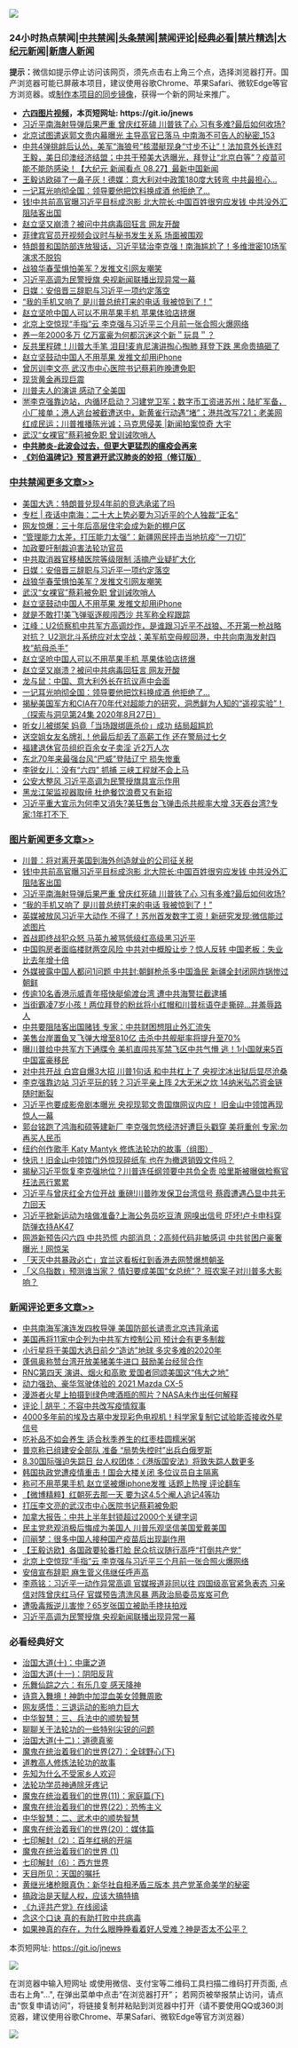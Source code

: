 ![](https://raw.githubusercontent.com/fqnews/bnews/master/64photo/fqnews-qr.jpg)

<div id="tt">
<h3>24小时热点禁闻|<a href="#%E4%B8%AD%E5%85%B1%E7%A6%81%E9%97%BB%E6%9B%B4%E5%A4%9A%E6%96%87%E7%AB%A0">中共禁闻</a>|<a href="#%E5%9B%BE%E7%89%87%E6%96%B0%E9%97%BB%E6%9B%B4%E5%A4%9A%E6%96%87%E7%AB%A0">头条禁闻</a>|<a href="#%E6%96%B0%E9%97%BB%E8%AF%84%E8%AE%BA%E6%9B%B4%E5%A4%9A%E6%96%87%E7%AB%A0">禁闻评论|<a href="#%E5%BF%85%E7%9C%8B%E7%BB%8F%E5%85%B8%E5%A5%BD%E6%96%87">经典必看|<a href="/video.md#%E7%A6%81%E7%89%87%E7%B2%BE%E9%80%89">禁片精选</a>|<a href="https://github.com/fqnews/djy/blob/master/gb/nf1351518.md#1">大纪元新闻</a>|<a href="https://github.com/fqnews/ntdtv/blob/master/gb/prog204.md#1">新唐人新闻</a></h3>
<div><b>提示：</b>微信如提示停止访问该网页，须先点击右上角三个点，选择浏览器打开。国产浏览器可能已屏蔽本项目，建议使用谷歌Chrome、苹果Safari、微软Edge等官方浏览器。或<a href="https://github.com/fqnews/bnews/blob/master/%E5%88%B6%E4%BD%9Cgit%E7%A6%81%E9%97%BB%E9%95%9C%E5%83%8F.md">制作本项目的同步镜像</a>，获得一个新的网址来推广。</div>
<ul>
<li><b><a href="http://d1.bdrive.tk/64.mp4" target="_blank">六四图片视频</a>，本页短网址: https://git.io/jnews</b></li>
<li><a href="/topimagenews/20200828/1387239.md">习近平南海射导弹后果严重 曾庆红死磕 川普铁了心 习有多难?最后如何收场?</a></li>
<li><a href="/comments/20200828/1387023.md">北京试图遣返郭文贵内幕曝光 主导高官已落马 中南海不可告人的秘密_153</a></li>
<li><a href="/bannedvideo/20200828/1387043.md">中共4弹挑衅后认怂，美军“海狼号”核潜艇现身“寸步不让”！法加意外长连怼王毅，美日印澳经济结盟；中共干预美大选曝光，拜登让“北京白等”？疫苗可能不能防感染！【大纪元 新闻看点 08.27】最新中国新闻</a></li>
<li><a href="/cnnews/20200828/1387110.md">王毅访欧碰了一鼻子灰！德媒：意大利对中政策180度大转弯 中共最担心…</a></li>
<li><a href="/cbnews/20200828/1387086.md">一记耳光响彻全国：领导要他把饮料换成酒 他拒绝了...</a></li>
<li><a href="/topimagenews/20200828/1387286.md">钱!中共前高官曝习近平目标成泡影 北大院长:中国百姓很穷应发钱 中共没外汇阻陆客出国</a></li>
<li><a href="/cbnews/20200828/1387155.md">赵立坚又崩溃？被问中共病毒回狂言 网友开酸</a></li>
<li><a href="/baitai/20200828/1387234.md">菲律宾官员开视频会议时与秘书发生关系 场面被围观</a></li>
<li><a href="/bannedvideo/20200828/1387028.md">特朗普和国防部连放狠话，习近平猛治李克强！南海尴尬了！多维泄密10场军演求不脱钩</a></li>
<li><a href="/cbnews/20200828/1387272.md">战狼华春莹惧怕美军？发推文引网友嘲笑</a></li>
<li><a href="/comments/20200828/1387181.md">习近平高调为民警授旗 央视新闻联播出现异常一幕</a></li>
<li><a href="/cbnews/20200828/1387273.md">日媒：安倍晋三辞职与习近平一项约定落空</a></li>
<li><a href="/topimagenews/20200828/1387154.md">“我的手机又响了 是川普总统打来的电话 我被惊到了！”</a></li>
<li><a href="/cbnews/20200828/1387165.md">赵立坚呛中国人可以不用苹果手机 苹果体验店挤爆</a></li>
<li><a href="/comments/20200828/1387226.md">北京上空惊现“手指”云 李克强与习近平三个月前一张合照火爆网络</a></li>
<li><a href="/baitai/20200828/1387135.md">养一年2000多万 亿万富豪为何都沉迷这个新＂玩具＂？</a></li>
<li><a href="/cnnews/20200828/1387353.md">反共里程碑！川普大手笔 泪目!麦肯尼演讲掏心掏肺 拜登下跌 黑命贵搞砸了</a></li>
<li><a href="/cbnews/20200828/1387261.md">赵立坚鼓动中国人不用苹果 发推文却用iPhone</a></li>
<li><a href="/headline/20200828/1387219.md">曾厉训李文亮 武汉市中心医院书记蔡莉昨晚遭免职</a></li>
<li><a href="/finance/20200828/1387185.md">现货黄金再现巨震</a></li>
<li><a href="/comments/20200828/1387106.md">川普夫人的演讲 感动了全美国</a></li>
<li><a href="/bannedvideo/20200828/1387111.md">🈲李克强靠边站，内循环启动？习建党卫军；数字币工资进苏州；陆扩军备，小厂接单；港人逃台被截遭送中，新黄雀行动遇“堵”；港共改写721；老美网红成民运；川普推播陈光诚；马克思侵美 |新闻拍案惊奇 大宇</a></li>
<li><a href="/cbnews/20200828/1387271.md">武汉“女裸官”蔡莉被免职 曾训诫吹哨人</a></li>
<li><b><a href="/comments/20200211/1275071.md" target="_blank">中共肺炎-此波会过去，但更大更猛烈的瘟疫会再来</a></b></li>
<li><b><a href="/comments/20200207/1272816.md" target="_blank">《刘伯温碑记》预言避开武汉肺炎的妙招（修订版）</a></b></li>
</ul>
</div>

<div class="catlist">
<h3><a href="/cbnews/" target="_blank">中共禁闻</a><span><a href="/cbnews/" target="_blank" rel="nofollow">更多文章>></a></span></h3>
<ul>
<li><a href="/cbnews/20200829/1387486.md" target="_blank">美国大选：特朗普兑现4年前的竞选承诺了吗</a></li>
<li><a href="/cbnews/20200829/1387480.md" target="_blank">专栏 | 夜话中南海：二十大上势必要为习近平的个人独裁“正名“</a></li>
<li><a href="/cbnews/20200829/1387453.md" target="_blank">网友惊爆：三十年后高层住宅会成为新的棚户区</a></li>
<li><a href="/cbnews/20200829/1387433.md" target="_blank">“管理能力太差，打压能力太强”：新疆网民抨击当地抗疫“一刀切”</a></li>
<li><a href="/cbnews/20200828/1387198.md" target="_blank">加政要吁制裁迫害法轮功官员</a></li>
<li><a href="/cbnews/20200828/1387199.md" target="_blank">中共取消器官移植医院等级限制 活摘产业疑扩大化</a></li>
<li><a href="/cbnews/20200828/1387273.md" target="_blank">日媒：安倍晋三辞职与习近平一项约定落空</a></li>
<li><a href="/cbnews/20200828/1387272.md" target="_blank">战狼华春莹惧怕美军？发推文引网友嘲笑</a></li>
<li><a href="/cbnews/20200828/1387271.md" target="_blank">武汉“女裸官”蔡莉被免职 曾训诫吹哨人</a></li>
<li><a href="/cbnews/20200828/1387261.md" target="_blank">赵立坚鼓动中国人不用苹果 发推文却用iPhone</a></li>
<li><a href="/cbnews/20200828/1387207.md" target="_blank">就是不敢打!美飞弹驱逐舰闯西沙 共军称全程跟踪</a></li>
<li><a href="/cbnews/20200828/1387202.md" target="_blank">江峰：U2侦察机中共军方高调炒作，是谁跟习近平不战狼、不开第一枪战略对抗？ U2测北斗系统应对太空战；美军航空母舰回港，中共向南海发射四枚“航母杀手”</a></li>
<li><a href="/cbnews/20200828/1387165.md" target="_blank">赵立坚呛中国人可以不用苹果手机 苹果体验店挤爆</a></li>
<li><a href="/cbnews/20200828/1387155.md" target="_blank">赵立坚又崩溃？被问中共病毒回狂言 网友开酸</a></li>
<li><a href="/cbnews/20200828/1387099.md" target="_blank">龙与鼠：中国、意大利外长在抗议声中会面</a></li>
<li><a href="/cbnews/20200828/1387086.md" target="_blank">一记耳光响彻全国：领导要他把饮料换成酒 他拒绝了&#8230;</a></li>
<li><a href="/cbnews/20200828/1386804.md" target="_blank">揭秘美国军方和CIA在70年代对超能力的研究，洞悉鲜为人知的“遥视实验”！（探索与洞见第24集 2020年8月27日）</a></li>
<li><a href="/cbnews/20200828/1386969.md" target="_blank">听女儿被绑架 妈竟「当场跟绑匪杀价」成功 结局超尴尬</a></li>
<li><a href="/cbnews/20200828/1386968.md" target="_blank">送空姐女友名牌礼！他最后却丢了高薪工作 还在警局过七夕</a></li>
<li><a href="/cbnews/20200828/1386947.md" target="_blank">福建退休官员组织百余女子卖淫 近2万人次</a></li>
<li><a href="/cbnews/20200828/1386926.md" target="_blank">东北70年来最强台风“巴威”登陆辽宁 损失惨重</a></li>
<li><a href="/cbnews/20200828/1386925.md" target="_blank">李锐女儿：没有“六四” 抓捕 三峡工程就不会上马</a></li>
<li><a href="/cbnews/20200828/1386912.md" target="_blank">公安大整风 习近平高调为民警授旗具宣示作用</a></li>
<li><a href="/cbnews/20200828/1386911.md" target="_blank">黑龙江架监视器取缔 杜绝餐饮浪费又有新招</a></li>
<li><a href="/cbnews/20200827/1386806.md" target="_blank">习近平重大宣示为何李又消失?美狂售台飞弹击杀共舰率大增 3天吞台湾?专家:1年打不下 </a></li>

</ul>
</div>
<div class="catlist">
<h3><a href="/topimagenews/" target="_blank">图片新闻</a><span><a href="/topimagenews/" target="_blank" rel="nofollow">更多文章>></a></span></h3>
<ul>
<li><a href="/topimagenews/20200829/1387452.md" target="_blank">川普：将对离开美国到海外创造就业的公司征关税</a></li>
<li><a href="/topimagenews/20200828/1387286.md" target="_blank">钱!中共前高官曝习近平目标成泡影 北大院长:中国百姓很穷应发钱 中共没外汇阻陆客出国</a></li>
<li><a href="/topimagenews/20200828/1387239.md" target="_blank">习近平南海射导弹后果严重 曾庆红死磕 川普铁了心 习有多难?最后如何收场?</a></li>
<li><a href="/topimagenews/20200828/1387154.md" target="_blank">“我的手机又响了 是川普总统打来的电话 我被惊到了！”</a></li>
<li><a href="/topimagenews/20200827/1386825.md" target="_blank">英媒被放风习近平大动作 不得了！苏州首发数字工资！新研究发现:微信能过滤图片</a></li>
<li><a href="/topimagenews/20200827/1386824.md" target="_blank">首战即终战犯众怒 马英九被骂低级红高级黑习近平</a></li>
<li><a href="/topimagenews/20200827/1386771.md" target="_blank">中国购房者面临楼财两空风险 中共对中概股让步？惊人反转 中国老板：失业比去年增十倍</a></li>
<li><a href="/topimagenews/20200827/1386697.md" target="_blank">外媒披露中国人都问1问题 中共封:朝鲜枪杀多中国渔民 新疆全封闭网炸锅惨过朝鲜</a></li>
<li><a href="/topimagenews/20200827/1386650.md" target="_blank">传逾10名香港示威青年搭快艇偷渡台湾 遭中共海警拦截逮捕</a></li>
<li><a href="/topimagenews/20200827/1386649.md" target="_blank">当街霸凌7岁小孩！两位拜登的粉丝将小红帽和川普标语夺走撕碎…并羞辱路人</a></li>
<li><a href="/topimagenews/20200827/1386619.md" target="_blank">中共要阻陆客出国赌钱 专家：中共财困想阻止外汇流失</a></li>
<li><a href="/topimagenews/20200827/1386557.md" target="_blank">美售台岸置鱼叉飞弹大增至810亿 击杀中共舰艇率将提升至70%</a></li>
<li><a href="/topimagenews/20200827/1386288.md" target="_blank">曝川普给中共军方下通牒令 美机直闯共军禁飞区中共气懵 逃！1小国就来5百中国富豪移民</a></li>
<li><a href="/topimagenews/20200826/1386183.md" target="_blank">对中共开战 白宫自爆3大招 川普1句话 和中共杠上了 央视沈冰出狱后显尽沧桑</a></li>
<li><a href="/topimagenews/20200826/1386158.md" target="_blank">李克强靠边站 习近平玩的转？习近平亲上阵 2大无米之炊 14纳米弘芯资金链随时断裂</a></li>
<li><a href="/topimagenews/20200825/1385728.md" target="_blank">习近平也要成影帝剧本曝光 央视现郭文贵国旗网议内应！ 旧金山中领馆再现惊人一幕</a></li>
<li><a href="/topimagenews/20200825/1385626.md" target="_blank">郭台铭跑了鸿海和硕等建新厂 李克强忽悠经济好遭巨头戳穿 美将重创 专家:勿再买人民币</a></li>
<li><a href="/comments/20200825/1385430.md" target="_blank">纽约创作歌手 Katy Mantyk 修炼法轮功的故事（组图）</a></li>
<li><a href="/topimagenews/20200825/1385377.md" target="_blank">快讯！旧金山中领馆门外惊现碎纸车 也在为撤退销毁文件吗？</a></li>
<li><a href="/topimagenews/20200824/1385240.md" target="_blank">揭秘习近平恢复李克强地位？川普连任纲领要中共负全责 哈里斯被曝做检察官枉法恶行累累</a></li>
<li><a href="/topimagenews/20200824/1385155.md" target="_blank">习近平与曾庆红全方位开战 重磅!川普昨发保卫台湾信号 蔡霞遭遇凸显中共无力回天</a></li>
<li><a href="/topimagenews/20200824/1385133.md" target="_blank">习近平掀新运动为啥做准备?上海公务员吃豆渣 网嗅出信号 吓坏!卢卡申科穿防弹衣持AK47</a></li>
<li><a href="/topimagenews/20200823/1384619.md" target="_blank">网游新预告闪六四 中共恐慌 内部消息：2高频代码非敏感词 中共贫困户豪奢曝光！网惊呆</a></li>
<li><a href="/topimagenews/20200823/1384618.md" target="_blank">「天灭中共暴政必亡」宜兰这看板红到香港去网赞爆想朝圣</a></li>
<li><a href="/topimagenews/20200823/1384594.md" target="_blank">「义乌指数」预测谁当家？ 情妇要成美国“女总统”？ 班农案子对川普多大影响？</a></li>

</ul>
</div>
<div class="catlist">
<h3><a href="/comments/" target="_blank">新闻评论</a><span><a href="/comments/" target="_blank" rel="nofollow">更多文章>></a></span></h3>
<ul>
<li><a href="/comments/20200829/1387497.md" target="_blank">中共南海军演连发四枚导弹 美国防部长谴责北京违背承诺</a></li>
<li><a href="/comments/20200829/1387496.md" target="_blank">美国再将11家中企列为中共军方控制公司 预计会有更多制裁</a></li>
<li><a href="/comments/20200829/1387470.md" target="_blank">小行星将于美国大选日前夕“造访”地球 多灾多难的2020年</a></li>
<li><a href="/comments/20200829/1387449.md" target="_blank">蓬佩奥称赞台湾开放美猪美牛进口 鼓励美台经贸合作</a></li>
<li><a href="/comments/20200829/1387425.md" target="_blank">RNC第四天 演讲、烟火和高歌 爱国者同颂美国这“伟大之地”</a></li>
<li><a href="/comments/20200829/1387424.md" target="_blank">动力强劲、豪华驾驶体验的 2021 Mazda CX-5</a></li>
<li><a href="/comments/20200829/1387418.md" target="_blank">漫游者火星上拍摄到绿色啤酒瓶的照片？NASA未作出任何解释</a></li>
<li><a href="/comments/20200829/1387403.md" target="_blank">评论 | 胡平：不容中共改写疫情叙事</a></li>
<li><a href="/comments/20200828/1387362.md" target="_blank">4000多年前的埃及古墓中发现彩色电视机！科学家复制它试验能否接收外星信号</a></li>
<li><a href="/comments/20200828/1387320.md" target="_blank">吃补品不如会养生 适合秋季养生的红枣桂圆糯米粥</a></li>
<li><a href="/comments/20200828/1387307.md" target="_blank">普京称已组建安全部队 准备 “局势失控时”出兵白俄罗斯</a></li>
<li><a href="/comments/20200828/1387300.md" target="_blank">8.30国际强迫失踪日 台人权团体：《港版国安法》将致失踪人数更多</a></li>
<li><a href="/comments/20200828/1387299.md" target="_blank">韩国执政党遭疫情重击！国会大楼关闭 多位议员自主隔离</a></li>
<li><a href="/comments/20200828/1387288.md" target="_blank">称可不用苹果手机 赵立坚被爆iphone发推 话题上热搜 评论翻车</a></li>
<li><a href="/comments/20200828/1387275.md" target="_blank">【微博精粹】红朝死去那一天 要为这4.5个阉人追记4等功</a></li>
<li><a href="/comments/20200828/1387265.md" target="_blank">打压李文亮的武汉市中心医院书记蔡莉被免职</a></li>
<li><a href="/comments/20200828/1387244.md" target="_blank">加拿大报告：中共上半年封锁超过2000个关键字词</a></li>
<li><a href="/comments/20200828/1387243.md" target="_blank">民主党悲观消极后悔成为美国人 川普乐观坚信美国爱戴美国</a></li>
<li><a href="/comments/20200828/1387232.md" target="_blank">闫丽梦：很多中国人接种国产疫苗后出现副作用</a></li>
<li><a href="/comments/20200828/1387231.md" target="_blank">【王毅访欧】各国政要轮番打脸 民众抗议随行高呼“打倒共产党”</a></li>
<li><a href="/comments/20200828/1387226.md" target="_blank">北京上空惊现“手指”云 李克强与习近平三个月前一张合照火爆网络</a></li>
<li><a href="/comments/20200828/1387225.md" target="_blank">安倍宣布辞职 麻生菅义伟继任呼声高</a></li>
<li><a href="/comments/20200828/1387216.md" target="_blank">李燕铭：习近平一动作异常高调 官媒报道非同以往 四国级高官紧急表态 习亲信对阵曾庆红马仔 官媒预告清洗风暴 两政治局委员岌岌可危</a></li>
<li><a href="/comments/20200828/1387215.md" target="_blank">遭吸毒叛逆儿害惨？65岁张国立被助手搀扶拍戏</a></li>
<li><a href="/comments/20200828/1387181.md" target="_blank">习近平高调为民警授旗 央视新闻联播出现异常一幕</a></li>

</ul>
</div>

<div class="catlist">
<h3>必看经典好文</h3>
<ul>
<li><a href="/cbnews/20180316/915423.md" target="_blank">治国大道(十)：中庸之道</a></li>
<li><a href="/cbnews/20180317/915893.md" target="_blank">治国大道(十一)：阴阳反背</a></li>
<li><a href="/tculture/20190101/792146.md" target="_blank">乐舞仙踪之六：有乐几变 感天降神</a></li>
<li><a href="/topimagenews/20170208/656009.md" target="_blank">诗意入舞境！神韵中加混血美女领舞周歌</a></li>
<li><a href="/cbnews/20200126/1265515.md" target="_blank">网友感悟：三退运动的影响力巨大</a></li>
<li><a href="/comments/20200605/783248.md" target="_blank">中华智慧：三、兵法中的顺势智慧</a></li>
<li><a href="/comments/20190417/1114875.md" target="_blank">聊聊关于法轮功的一些特别尖锐的问题</a></li>
<li><a href="/cbnews/20180318/916241.md" target="_blank">治国大道(十二)：道德真鉴</a></li>
<li><a href="/comments/20181224/1052333.md" target="_blank">魔鬼在统治着我们的世界(27)：全球野心(下)</a></li>
<li><a href="/comments/20200805/1375080.md" target="_blank">道教高人修炼法轮功的故事</a></li>
<li><a href="/comments/20200620/1346848.md" target="_blank">先知为什么不受家乡人欢迎</a></li>
<li><a href="/health/20170626/780263.md" target="_blank">法轮功学员神通除牙疼记</a></li>
<li><a href="/topimagenews/20180530/950691.md" target="_blank">魔鬼在统治着我们的世界(11)：家庭篇(下)</a></li>
<li><a href="/comments/20180804/981524.md" target="_blank">魔鬼在统治着我们的世界(22)：恐怖主义</a></li>
<li><a href="/comments/20200605/783249.md" target="_blank">中华智慧：二、武术中的顺势智慧</a></li>
<li><a href="/comments/20180725/976787.md" target="_blank">魔鬼在统治着我们的世界(20)：媒体篇</a></li>
<li><a href="/comments/20200816/1381045.md" target="_blank">七印解封（2）：百年红祸的开端</a></li>
<li><a href="/topimagenews/20180519/944624.md" target="_blank">魔鬼在统治着我们的世界 (1)</a></li>
<li><a href="/comments/20200819/1382591.md" target="_blank">七印解封（6）：西方世界</a></li>
<li><a href="/tculture/20180919/1000196.md" target="_blank">天目所见：天国的嘱托</a></li>
<li><a href="/lifebaike/20180921/1001174.md" target="_blank">黄继光堵枪眼真伪：新华社自相矛盾三版本 共产党革命美学的秘密</a></li>
<li><a href="/comments/20200814/1379994.md" target="_blank">搞政治是天赋人权，应该大搞特搞</a></li>
<li><a href="/bookonline/20131116/201057.md" target="_blank">《九评共产党》在线阅读</a></li>
<li><a href="/comments/20200707/1357090.md" target="_blank">念这个口诀 真的有助打败中共病毒</a></li>
<li><a href="/comments/20200623/1346844.md" target="_blank">如果神真的存在，为什么眼睁睁看着好人受难？神是否太不公平？</a></li>

</ul>
</div>

本页短网址: https://git.io/jnews

![](https://raw.githubusercontent.com/fqnews/bnews/master/64photo/fqnews-qr.jpg)

在浏览器中输入短网址 或使用微信、支付宝等二维码工具扫描二维码打开页面, 点击右上角"...", 在弹出菜单中点击“在浏览器打开”； 若网页被举报禁止访问，请点击“恢复申请访问”，将链接复制并粘贴到浏览器中打开（请不要使用QQ或360浏览器，建议使用谷歌Chrome、苹果Safari、微软Edge等官方浏览器）

![](https://raw.githubusercontent.com/fqnews/bnews/master/64photo/wx.jpg)